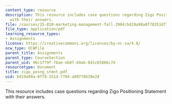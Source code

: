 ```yaml
---
content_type: resource
description: This resource includes case questions regarding Zigo Positioning Statement
  with their answers.
file: /courses/15-810-marketing-management-fall-2004/bd19a98a0f78351d7784a89778639e2d_zigo_posng_stmnt.pdf
file_type: application/pdf
learning_resource_types:
- Assignments
license: https://creativecommons.org/licenses/by-nc-sa/4.0/
ocw_type: OCWFile
parent_title: Assignments
parent_type: CourseSection
parent_uid: 96c1f79f-78ae-eb0f-69ab-841c65886c7d
resourcetype: Document
title: zigo_posng_stmnt.pdf
uid: bd19a98a-0f78-351d-7784-a89778639e2d
---
```

This resource includes case questions regarding Zigo Positioning Statement with their answers.